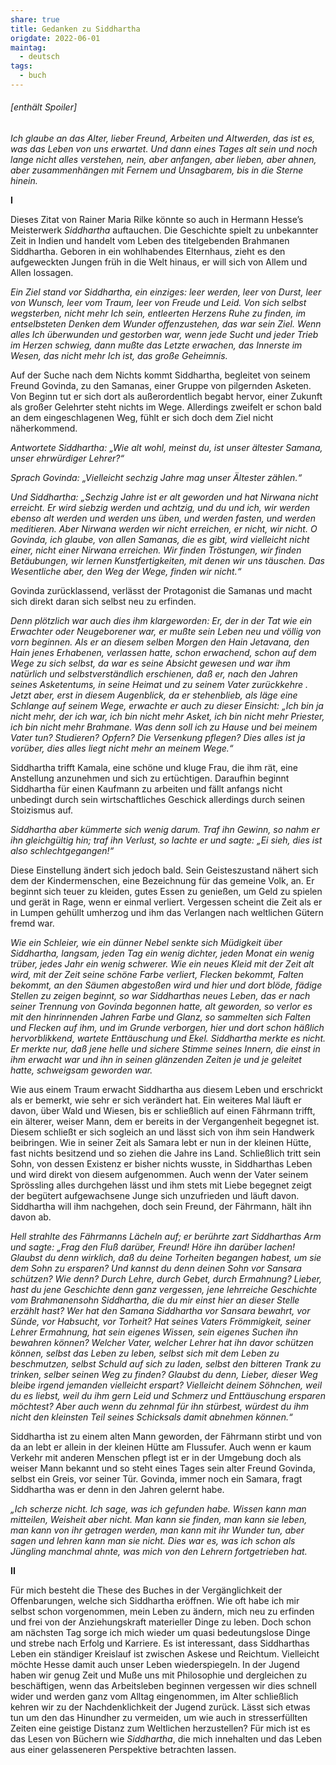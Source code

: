 ```yaml
---
share: true
title: Gedanken zu Siddhartha
origdate: 2022-06-01
maintag:
  - deutsch
tags:
  - buch
---
```

###### [enthält Spoiler]

_Ich glaube an das Alter, lieber Freund, Arbeiten und Altwerden, das ist es, was das Leben von uns erwartet. Und dann eines Tages alt sein und noch lange nicht alles verstehen, nein, aber anfangen, aber lieben, aber ahnen, aber zusammenhängen mit Fernem und Unsagbarem, bis in die Sterne hinein._

**I**

Dieses Zitat von Rainer Maria Rilke könnte so auch in Hermann Hesse’s Meisterwerk _Siddhartha_ auftauchen. Die Geschichte spielt zu unbekannter Zeit in Indien und handelt vom Leben des titelgebenden Brahmanen Siddhartha. Geboren in ein wohlhabendes Elternhaus, zieht es den aufgeweckten Jungen früh in die Welt hinaus, er will sich von Allem und Allen lossagen.

_Ein Ziel stand vor Siddhartha, ein einziges: leer werden, leer von Durst, leer von Wunsch, leer vom Traum, leer von Freude und Leid. Von sich selbst wegsterben, nicht mehr Ich sein, entleerten Herzens Ruhe zu finden, im entselbsteten Denken dem Wunder offenzustehen, das war sein Ziel. Wenn alles Ich überwunden und gestorben war, wenn jede Sucht und jeder Trieb im Herzen schwieg, dann mußte das Letzte erwachen, das Innerste im Wesen, das nicht mehr Ich ist, das große Geheimnis._

Auf der Suche nach dem Nichts kommt Siddhartha, begleitet von seinem Freund Govinda, zu den Samanas, einer Gruppe von pilgernden Asketen. Von Beginn tut er sich dort als außerordentlich begabt hervor, einer Zukunft als großer Gelehrter steht nichts im Wege. Allerdings zweifelt er schon bald an dem eingeschlagenen Weg, fühlt er sich doch dem Ziel nicht näherkommend.

_Antwortete Siddhartha: „Wie alt wohl, meinst du, ist unser ältester Samana, unser ehrwürdiger Lehrer?“_

_Sprach Govinda: „Vielleicht sechzig Jahre mag unser Ältester zählen.“_

_Und Siddhartha: „Sechzig Jahre ist er alt geworden und hat Nirwana nicht erreicht. Er wird siebzig werden und achtzig, und du und ich, wir werden ebenso alt werden und werden uns üben, und werden fasten, und werden meditieren. Aber Nirwana werden wir nicht erreichen, er nicht, wir nicht. O Govinda, ich glaube, von allen Samanas, die es gibt, wird vielleicht nicht einer, nicht einer Nirwana erreichen. Wir finden Tröstungen, wir finden Betäubungen, wir lernen Kunstfertigkeiten, mit denen wir uns täuschen. Das Wesentliche aber, den Weg der Wege, finden wir nicht.“_

Govinda zurücklassend, verlässt der Protagonist die Samanas und macht sich direkt daran sich selbst neu zu erfinden.

_Denn plötzlich war auch dies ihm klargeworden: Er, der in der Tat wie ein Erwachter oder Neugeborener war, er mußte sein Leben neu und völlig von vorn beginnen. Als er an diesem selben Morgen den Hain Jetavana, den Hain jenes Erhabenen, verlassen hatte, schon erwachend, schon auf dem Wege zu sich selbst, da war es seine Absicht gewesen und war ihm natürlich und selbstverständlich erschienen, daß er, nach den Jahren seines Asketentums, in seine Heimat und zu seinem Vater zurückkehre . Jetzt aber, erst in diesem Augenblick, da er stehenblieb, als läge eine Schlange auf seinem Wege, erwachte er auch zu dieser Einsicht: „Ich bin ja nicht mehr, der ich war, ich bin nicht mehr Asket, ich bin nicht mehr Priester, ich bin nicht mehr Brahmane. Was denn soll ich zu Hause und bei meinem Vater tun? Studieren? Opfern? Die Versenkung pflegen? Dies alles ist ja vorüber, dies alles liegt nicht mehr an meinem Wege.“_

Siddhartha trifft Kamala, eine schöne und kluge Frau, die ihm rät, eine Anstellung anzunehmen und sich zu ertüchtigen. Daraufhin beginnt Siddhartha für einen Kaufmann zu arbeiten und fällt anfangs nicht unbedingt durch sein wirtschaftliches Geschick allerdings durch seinen Stoizismus auf.

_Siddhartha aber kümmerte sich wenig darum. Traf ihn Gewinn, so nahm er ihn gleichgültig hin; traf ihn Verlust, so lachte er und sagte: „Ei sieh, dies ist also schlechtgegangen!“_

Diese Einstellung ändert sich jedoch bald. Sein Geisteszustand nähert sich dem der Kindermenschen, eine Bezeichnung für das gemeine Volk, an. Er beginnt sich teuer zu kleiden, gutes Essen zu genießen, um Geld zu spielen und gerät in Rage, wenn er einmal verliert. Vergessen scheint die Zeit als er in Lumpen gehüllt umherzog und ihm das Verlangen nach weltlichen Gütern fremd war.

_Wie ein Schleier, wie ein dünner Nebel senkte sich Müdigkeit über Siddhartha, langsam, jeden Tag ein wenig dichter, jeden Monat ein wenig trüber, jedes Jahr ein wenig schwerer. Wie ein neues Kleid mit der Zeit alt wird, mit der Zeit seine schöne Farbe verliert, Flecken bekommt, Falten bekommt, an den Säumen abgestoßen wird und hier und dort blöde, fädige Stellen zu zeigen beginnt, so war Siddharthas neues Leben, das er nach seiner Trennung von Govinda begonnen hatte, alt geworden, so verlor es mit den hinrinnenden Jahren Farbe und Glanz, so sammelten sich Falten und Flecken auf ihm, und im Grunde verborgen, hier und dort schon häßlich hervorblikkend, wartete Enttäuschung und Ekel. Siddhartha merkte es nicht. Er merkte nur, daß jene helle und sichere Stimme seines Innern, die einst in ihm erwacht war und ihn in seinen glänzenden Zeiten je und je geleitet hatte, schweigsam geworden war._

Wie aus einem Traum erwacht Siddhartha aus diesem Leben und erschrickt als er bemerkt, wie sehr er sich verändert hat. Ein weiteres Mal läuft er davon, über Wald und Wiesen, bis er schließlich auf einen Fährmann trifft, ein älterer, weiser Mann, dem er bereits in der Vergangenheit begegnet ist. Diesem schließt er sich sogleich an und lässt sich von ihm sein Handwerk beibringen. Wie in seiner Zeit als Samara lebt er nun in der kleinen Hütte, fast nichts besitzend und so ziehen die Jahre ins Land. Schließlich tritt sein Sohn, von dessen Existenz er bisher nichts wusste, in Siddharthas Leben und wird direkt von diesem aufgenommen. Auch wenn der Vater seinem Sprössling alles durchgehen lässt und ihm stets mit Liebe begegnet zeigt der begütert aufgewachsene Junge sich unzufrieden und läuft davon. Siddhartha will ihm nachgehen, doch sein Freund, der Fährmann, hält ihn davon ab.

_Hell strahlte des Fährmanns Lächeln auf; er berührte zart Siddharthas Arm und sagte: „Frag den Fluß darüber, Freund! Höre ihn darüber lachen! Glaubst du denn wirklich, daß du deine Torheiten begangen habest, um sie dem Sohn zu ersparen? Und kannst du denn deinen Sohn vor Sansara schützen? Wie denn? Durch Lehre, durch Gebet, durch Ermahnung? Lieber, hast du jene Geschichte denn ganz vergessen, jene lehrreiche Geschichte vom Brahmanensohn Siddhartha, die du mir einst hier an dieser Stelle erzählt hast? Wer hat den Samana Siddhartha vor Sansara bewahrt, vor Sünde, vor Habsucht, vor Torheit? Hat seines Vaters Frömmigkeit, seiner Lehrer Ermahnung, hat sein eigenes Wissen, sein eigenes Suchen ihn bewahren können? Welcher Vater, welcher Lehrer hat ihn davor schützen können, selbst das Leben zu leben, selbst sich mit dem Leben zu beschmutzen, selbst Schuld auf sich zu laden, selbst den bitteren Trank zu trinken, selber seinen Weg zu finden? Glaubst du denn, Lieber, dieser Weg bleibe irgend jemanden vielleicht erspart? Vielleicht deinem Söhnchen, weil du es liebst, weil du ihm gern Leid und Schmerz und Enttäuschung ersparen möchtest? Aber auch wenn du zehnmal für ihn stürbest, würdest du ihm nicht den kleinsten Teil seines Schicksals damit abnehmen können.“_

Siddhartha ist zu einem alten Mann geworden, der Fährmann stirbt und von da an lebt er allein in der kleinen Hütte am Flussufer. Auch wenn er kaum Verkehr mit anderen Menschen pflegt ist er in der Umgebung doch als weiser Mann bekannt und so steht eines Tages sein alter Freund Govinda, selbst ein Greis, vor seiner Tür. Govinda, immer noch ein Samara, fragt Siddhartha was er denn in den Jahren gelernt habe.

_„Ich scherze nicht. Ich sage, was ich gefunden habe. Wissen kann man mitteilen, Weisheit aber nicht. Man kann sie finden, man kann sie leben, man kann von ihr getragen werden, man kann mit ihr Wunder tun, aber sagen und lehren kann man sie nicht. Dies war es, was ich schon als Jüngling manchmal ahnte, was mich von den Lehrern fortgetrieben hat._

**II**

Für mich besteht die These des Buches in der Vergänglichkeit der Offenbarungen, welche sich Siddhartha eröffnen. Wie oft habe ich mir selbst schon vorgenommen, mein Leben zu ändern, mich neu zu erfinden und frei von der Anziehungskraft materieller Dinge zu leben. Doch schon am nächsten Tag sorge ich mich wieder um quasi bedeutungslose Dinge und strebe nach Erfolg und Karriere. Es ist interessant, dass Siddharthas Leben ein ständiger Kreislauf ist zwischen Askese und Reichtum. Vielleicht möchte Hesse damit auch unser Leben wiederspiegeln. In der Jugend haben wir genug Zeit und Muße uns mit Philosophie und dergleichen zu beschäftigen, wenn das Arbeitsleben beginnen vergessen wir dies schnell wider und werden ganz vom Alltag eingenommen, im Alter schließlich kehren wir zu der Nachdenklichkeit der Jugend zurück. Lässt sich etwas tun um den das Hinundher zu vermeiden, um wie auch in stresserfüllten Zeiten eine geistige Distanz zum Weltlichen herzustellen? Für mich ist es das Lesen von Büchern wie _Siddhartha_, die mich innehalten und das Leben aus einer gelasseneren Perspektive betrachten lassen.